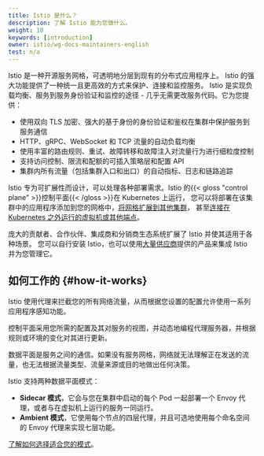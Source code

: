 ```yaml
---
title: Istio 是什么？
description: 了解 Istio 能为您做什么。
weight: 10
keywords: [introduction]
owner: istio/wg-docs-maintainers-english
test: n/a
---
```


Istio 是一种开源服务网格，可透明地分层到现有的分布式应用程序上。
Istio 的强大功能提供了一种统一且更高效的方式来保护、连接和监控服务。
Istio 是实现负载均衡、服务到服务身份验证和监控的途径 - 几乎无需更改服务代码。它为您提供：

* 使用双向 TLS 加密、强大的基于身份的身份验证和鉴权在集群中保护服务到服务通信
* HTTP、gRPC、WebSocket 和 TCP 流量的自动负载均衡
* 使用丰富的路由规则、重试、故障转移和故障注入对流量行为进行细粒度控制
* 支持访问控制、限流和配额的可插入策略层和配置 API
* 集群内所有流量（包括集群入口和出口）的自动指标、日志和链路追踪

Istio 专为可扩展性而设计，可以处理各种部署需求。Istio 的{{< gloss "control plane" >}}控制平面{{< /gloss >}}在 Kubernetes 上运行，
您可以将部署在该集群中的应用程序添加到您的网格中，[将网格扩展到其他集群](/zh/docs/ops/deployment/deployment-models/)，
甚至[连接在 Kubernetes 之外运行的虚拟机或其他端点](/zh/docs/ops/deployment/vm-architecture/)。

庞大的贡献者、合作伙伴、集成商和分销商生态系统扩展了 Istio 并使其适用于各种场景。
您可以自行安装 Istio，也可以使用[大量供应商](/zh/about/ecosystem)提供的产品来集成 Istio 并为您管理它。

## 如何工作的 {#how-it-works}

Istio 使用代理来拦截您的所有网络流量，从而根据您设置的配置允许使用一系列应用程序感知功能。

控制平面采用您所需的配置及其对服务的视图，并动态地编程代理服务器，并根据规则或环境的变化对其进行更新。

数据平面是服务之间的通信。如果没有服务网格，网络就无法理解正在发送的流量，也无法根据流量类型、流量来源或目的地做出任何决策。

Istio 支持两种数据平面模式：

* **Sidecar 模式**，它会与您在集群中启动的每个 Pod 一起部署一个 Envoy 代理，或者与在虚拟机上运行的服务一同运行。
* **Ambient 模式**，它使用每个节点的四层代理，并且可选地使用每个命名空间的 Envoy 代理来实现七层功能。

[了解如何选择适合您的模式](/zh/docs/overview/dataplane-modes/)。
